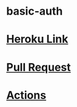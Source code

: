 # basic-auth


# [Heroku Link](https://saleh-basic-auth.herokuapp.com/)

# [Pull Request](https://github.com/Salehziad/basic-auth/pull/3)

# [Actions](https://github.com/Salehziad/basic-auth/actions/new)